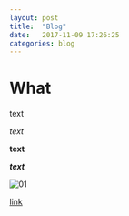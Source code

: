 ```yaml
---
layout: post
title:  "Blog"
date:   2017-11-09 17:26:25
categories: blog
---
```



# What

text

*text*

**text**

***text***

![01](/img/week-03-03/19.jpg)

[link](https://bettygorf.github.io)


